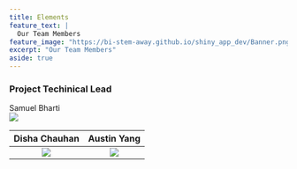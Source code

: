 ```yaml
---
title: Elements
feature_text: |
  Our Team Members
feature_image: "https://bi-stem-away.github.io/shiny_app_dev/Banner.png"
excerpt: "Our Team Members"
aside: true
---
```


### Project Techinical Lead

Samuel Bharti              
![](https://bi-stem-away.github.io/shiny_app_dev/Logo.png) 


Disha Chauhan              |  Austin Yang
:-------------------------:|:-------------------------:
![](https://bi-stem-away.github.io/shiny_app_dev/Logo.png)  |  ![](https://bi-stem-away.github.io/shiny_app_dev/Logo.png)




